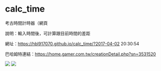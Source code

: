# calc_time

考古時間計時器（網頁

說明：輸入時間後，可計算跟目前時間的差距

網址：https://hbl917070.github.io/calc_time/?2017-04-02 20:30:54

巴哈姆特連結：https://home.gamer.com.tw/creationDetail.php?sn=3531520

<img src="https://i.imgur.com/gZT6HW3.jpg">


<img src="https://i.imgur.com/cDqanrh.jpg">
